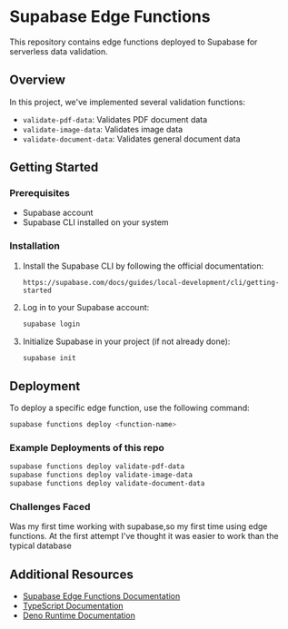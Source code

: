 # Supabase Edge Functions

This repository contains edge functions deployed to Supabase for serverless data validation.

## Overview

In this project, we've implemented several validation functions:
- `validate-pdf-data`: Validates PDF document data
- `validate-image-data`: Validates image data
- `validate-document-data`: Validates general document data

## Getting Started

### Prerequisites

- Supabase account
- Supabase CLI installed on your system

### Installation

1. Install the Supabase CLI by following the official documentation:
   ```
   https://supabase.com/docs/guides/local-development/cli/getting-started
   ```

2. Log in to your Supabase account:
   ```bash
   supabase login
   ```

3. Initialize Supabase in your project (if not already done):
   ```bash
   supabase init
   ```

## Deployment

To deploy a specific edge function, use the following command:

```bash
supabase functions deploy <function-name>
```

### Example Deployments of this repo

```bash
supabase functions deploy validate-pdf-data
supabase functions deploy validate-image-data
supabase functions deploy validate-document-data
```

### Challenges Faced
Was my first time working with supabase,so my first time using edge functions. At the first attempt I've thought it was easier to work than the typical database

## Additional Resources

- [Supabase Edge Functions Documentation](https://supabase.com/docs/guides/functions)
- [TypeScript Documentation](https://www.typescriptlang.org/docs/)
- [Deno Runtime Documentation](https://deno.land/manual)
